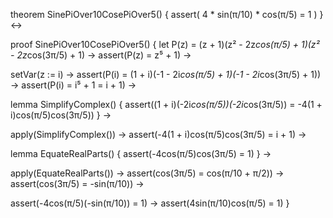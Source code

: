 theorem SinePiOver10CosePiOver5() {
  assert(
    4 * sin(π/10) * cos(π/5) = 1
  )
} ↔

proof SinePiOver10CosePiOver5() {
  let P(z) = (z + 1)(z² - 2z*cos(π/5) + 1)(z² - 2z*cos(3π/5) + 1) →
  assert(P(z) = z⁵ + 1) →
  
  setVar(z := i) →
  assert(P(i) = (1 + i)(-1 - 2i*cos(π/5) + 1)(-1 - 2i*cos(3π/5) + 1)) →
  assert(P(i) = i⁵ + 1 = i + 1) →
  
  lemma SimplifyComplex() {
    assert((1 + i)(-2i*cos(π/5))(-2i*cos(3π/5)) = -4(1 + i)cos(π/5)cos(3π/5))
  } →
  
  apply(SimplifyComplex()) →
  assert(-4(1 + i)cos(π/5)cos(3π/5) = i + 1) →
  
  lemma EquateRealParts() {
    assert(-4cos(π/5)cos(3π/5) = 1)
  } →
  
  apply(EquateRealParts()) →
  assert(cos(3π/5) = cos(π/10 + π/2)) →
  assert(cos(3π/5) = -sin(π/10)) →
  
  assert(-4cos(π/5)(-sin(π/10)) = 1) →
  assert(4sin(π/10)cos(π/5) = 1)
}